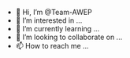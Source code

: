- 👋 Hi, I’m @Team-AWEP
- 👀 I’m interested in ...
- 🌱 I’m currently learning ...
- 💞️ I’m looking to collaborate on ...
- 📫 How to reach me ...

<!---
Team-AWEP/Team-AWEP is a ✨ special ✨ repository because its `README.md` (this file) appears on your GitHub profile.
You can click the Preview link to take a look at your changes.
--->

